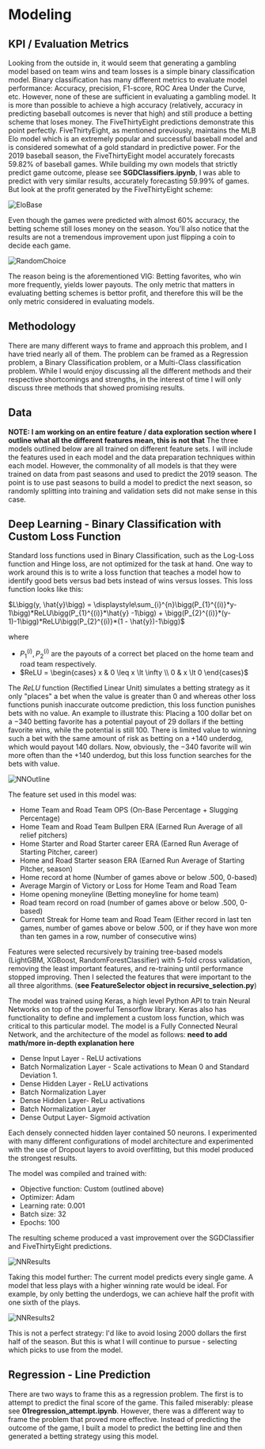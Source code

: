 # Modeling

## KPI / Evaluation Metrics

Looking from the outside in, it would seem that generating a gambling model based on team wins and team losses is a simple binary classification model. Binary classification has many different metrics to evaluate model performance: Accuracy, precision, F1-score, ROC Area Under the Curve, etc. However, none of these are sufficient in evaluating a gambling model. It is more than possible to achieve a high accuracy (relatively, accuracy in predicting baseball outcomes is never that high) and still produce a betting scheme that loses money. The FiveThirtyEight predictions demonstrate this point perfectly. FiveThirtyEight, as mentioned previously, maintains the MLB Elo model which is an extremely popular and successful baseball model and is considered somewhat of a gold standard in predictive power. For the 2019 baseball season, the FiveThirtyEight model accurately forecasts $59.82\%$ of baseball games. While building my own models that strictly predict game outcome, please see __SGDClassifiers.ipynb__, I was able to predict with very similar results, accurately forecasting $59.99\%$ of games. But look at the profit generated by the FiveThirtyEight scheme: 

![EloBase](neural_net/bankroll_images/elo_base.png)

Even though the games were predicted with almost $60\%$ accuracy, the betting scheme still loses money on the season. You'll also notice that the results are not a tremendous improvement upon just flipping a coin to decide each game.

![RandomChoice](neural_net/bankroll_images/random_base.png)

The reason being is the aforementioned VIG: Betting favorites, who win more frequently, yields lower payouts. The only metric that matters in evaluating betting schemes is bettor profit, and therefore this will be the only metric considered in evaluating models. 

## Methodology

There are many different ways to frame and approach this problem, and I have tried nearly all of them. The problem can be framed as a Regression problem, a Binary Classification problem, or a Multi-Class classification problem. While I would enjoy discussing all the different methods and their respective shortcomings and strengths, in the interest of time I will only discuss three methods that showed promising results. 

## Data
__NOTE: I am working on an entire feature / data exploration section where I outline what all the different features mean, this is not that__ The three models outlined below are all trained on different feature sets. I will include the features used in each model and the data preparation techniques within each model. However, the commonality of all models is that they were trained on data from past seasons and used to predict the 2019 season. The point is to use past seasons to build a model to predict the next season, so randomly splitting into training and validation sets did not make sense in this case. 

## Deep Learning - Binary Classification with Custom Loss Function

Standard loss functions used in Binary Classification, such as the Log-Loss function and Hinge loss, are not optimized for the task at hand. One way to work around this is to write a loss function that teaches a model how to identify good bets versus bad bets instead of wins versus losses. This loss function looks like this: 

$L\bigg(y, \hat{y}\bigg) = \displaystyle\sum_{i}^{n}\bigg(P_{1}^{(i)}*y-1\bigg)*ReLU\bigg(P_{1}^{(i)}*\hat{y} -1\bigg) + \bigg(P_{2}^{(i)}*(y-1)-1\bigg)*ReLU\bigg(P_{2}^{(i)}*(1 - \hat{y})-1\bigg)$

where 

* $P_{1}^{(i)}, P_{2}^{(i)}$ are the payouts of a correct bet placed on the home team and road team respectively. 
* $ReLU = \begin{cases} x & 0 \leq x \lt \infty \\ 0 &  x \lt 0 \end{cases}$

The $ReLU$ function (Rectified Linear Unit) simulates a betting strategy as it only "places" a bet when the value is greater than $0$ and whereas other loss functions punish inaccurate outcome prediction, this loss function punishes bets with no value. An example to illustrate this: Placing a 100 dollar bet on a $-340$ betting favorite has a potential payout of $29$ dollars if the betting favorite wins, while the potential is still $100$. There is limited value to winning such a bet with the same amount of risk as betting on a $+140$ underdog, which would payout $140$ dollars. Now, obviously, the $-340$ favorite will win more often than the $+140$ underdog, but this loss function searches for the bets with value.  

![NNOutline](neural_net/nn_5.svg)

The feature set used in this model was:
* Home Team and Road Team OPS (On-Base Percentage + Slugging Percentage)
* Home Team and Road Team Bullpen ERA (Earned Run Average of all relief pitchers)
* Home Starter and Road Starter career ERA (Earned Run Average of Starting Pitcher, career)
* Home and Road Starter season ERA (Earned Run Average of Starting Pitcher, season)
* Home record at home (Number of games above or below .500, 0-based)
* Average Margin of Victory or Loss for Home Team and Road Team
* Home opening moneyline (Betting moneyline for home team)
* Road team record on road (number of games above or below .500, 0-based)
* Current Streak for Home team and Road Team (Either record in last ten games, number of games above or below .500, or if they have won more than ten games in a row, number of consecutive wins) 

Features were selected recursively by training tree-based models (LightGBM, XGBoost, RandomForestClassifier) with 5-fold cross validation, removing the least important features, and re-training until performance stopped improving. Then I selected the features that were important to the all three algorithms. (__see FeatureSelector object in recursive_selection.py__) 

The model was trained using Keras, a high level Python API to train Neural Networks on top of the powerful Tensorflow library. Keras also has functionality to define and implement a custom loss function, which was critical to this particular model. The model is a Fully Connected Neural Network, and the architecture of the model as follows: __need to add math/more in-depth explanation here__

* Dense Input Layer - ReLU activations
* Batch Normalization Layer - Scale activations to Mean $0$ and Standard Deviation $1$.
* Dense Hidden Layer - ReLU activations
* Batch Normalization Layer
* Dense Hidden Layer- ReLu activations
* Batch Normalization Layer
* Dense Output Layer- Sigmoid activation

Each densely connected hidden layer contained 50 neurons. I experimented with many different configurations of model architecture and experimented with the use of Dropout layers to avoid overfitting, but this model produced the strongest results.

The model was compiled and trained with:
* Objective function: Custom (outlined above)
* Optimizer: Adam
* Learning rate: 0.001
* Batch size: 32
* Epochs: 100

The resulting scheme produced a vast improvement over the SGDClassifier and FiveThirtyEight predictions. 

![NNResults](neural_net/bankroll_images/deep_learning.png)

Taking this model further: 
The current model predicts every single game. A model that less plays with a higher winning rate would be ideal. For example, by only betting the underdogs, we can achieve half the profit with one sixth of the plays. 

![NNResults2](neural_net/bankroll_images/only_dogs.png)

This is not a perfect strategy: I'd like to avoid losing $2000$ dollars the first half of the season. But this is what I will continue to pursue - selecting which picks to use from the model.

## Regression - Line Prediction 

There are two ways to frame this as a regression problem. The first is to attempt to predict the final score of the game. This failed miserably: please see __01regression_attempt.ipynb__. However, there was a different way to frame the problem that proved more effective. Instead of predicting the outcome of the game, I built a model to predict the betting line and then generated a betting strategy using this model. 